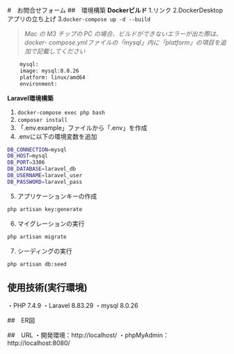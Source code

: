 #　お問合せフォーム
##　環境構築
**Dockerビルド**
1.リンク
2.DockerDesktopアプリの立ち上げ
3.`docker-compose up -d --build`

> *Mac の M3 チップの PC の場合、ビルドができないエラーが出た際は、docker- compose.ymlファイルの「mysql」内に「platform」の項目を追加で記載してください*

```bash
    mysql:
    image: mysql:8.0.26
    platform: linux/amd64
    environment:
```
**Laravel環境構築**
1. `docker-compose exec php bash`
2. `composer install`
3. 「.env.example」ファイルから「.env」を作成
4. .envに以下の環境変数を追加

```bash
DB_CONNECTION=mysql
DB_HOST=mysql
DB_PORT=3306
DB_DATABASE=laravel_db
DB_USERNAME=laravel_user
DB_PASSWORD=laravel_pass
```

5. アプリケーションキーの作成
```bash
php artisan key:generate
```
6. マイグレーションの実行
```bash
php artisan migrate
```
7. シーディングの実行
```bash
php artisan db:seed
```

## 使用技術(実行環境)
・PHP 7.4.9
・Laravel 8.83.29
・mysql 8.0.26

##　ER図

##　URL
・開発環境：http://localhost/
・phpMyAdmin：http://localhost:8080/
